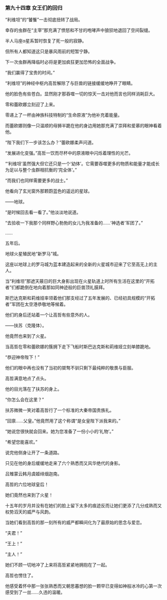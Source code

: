 ### **第九十四章 女王们的回归**

“利维坦”的“饕餮”一击彻底扭转了战局。

幸存的虫群在“主宰”那充满了愤怒和不甘的咆哮声中狼狈地退回了空间裂缝。

半人马座α星系暂时恢复了死一般的寂静。

但所有人都知道这只是暴风雨前的短暂宁静。

下一次虫群再降临时必将是更加疯狂更加恐怖的全面战争。

“我们赢得了宝贵的时间。”

“利维坦”的神经中枢内高哲解除了与巨兽的链接缓缓地睁开了眼睛。

他的脸色有些苍白。显然刚才那吞噬一切的惊天一击对他而言也同样消耗巨大。

零和蕾欧娜立刻迎了上来。

零递上了一杯由神族科技特制的“生命原液”为他补充着能量。

而蕾欧娜则像一只温顺的母狮半跪在他的身边用她那充满了崇拜和爱慕的眼神看着他。

“陛下我们下一步该怎么办？”蕾欧娜柔声问道。

“发展进化变强。”高哲一饮而尽杯中的原液眼中闪烁着理性的光芒。

“‘利维坦’虽然强大但它还只是一个‘幼体’。它需要吞噬更多的物质和能量才能成长为足以与整个虫群相抗衡的‘完全体’。”

“而我们也同样需要更多的战士。”

他看向了玄光窗外那颗蔚蓝色的遥远的星球。

——地球。

“是时候回去看一看了。”他淡淡地说道。

“去验收一下我那个同样野心勃勃的女儿为我准备的……‘神选者’军团了。”

……

五年后。

地球火星殖民地“新罗马”城。

这座以地球上的罗马城为蓝本建造起来的全新的火星城市迎来了它至高无上的主人。

当“利维坦”那遮天蔽日的巨大身影出现在火星轨道上时所有生活在这里的“开拓者”们都跪倒在地向着那如同神迹般的巨兽顶礼膜拜。

斯巴达克斯和莉维娅率领着他们那支经过了五年发展的、已经初具规模的“开拓者”军团在太空港恭敬地等候着。

他们的身后还站着一个让高哲有些意外的人。

——扶苏（克隆体）。

他竟然也来到了火星。

当高哲在零和蕾欧娜的簇拥下走下飞船时斯巴达克斯和莉维娅立刻单膝跪地。

“恭迎神帝陛下！”

他们的眼中再也没有了当初的桀骜不驯只剩下最纯粹的敬畏与臣服。

高哲满意地点了点头。

他的目光落在了扶苏的身上。

“你怎么会在这里？”

扶苏微微一笑对着高哲行了一个标准的大秦帝国贵族礼。

“回禀……父皇。”他竟然用了这个称谓“是女皇陛下派我来的。”

“她说您很快就会回来。她为您准备了一份小小的‘礼物’。”

“希望您能喜欢。”

说完他侧身让开了一条道路。

只见在他的身后缓缓地走来了六个熟悉而又风华绝代的身影。

吕雉蒙云韩月虞姬绯烟迦南。

高哲的六位地球皇后！

她们竟然也来到了火星！

十五年的岁月并没有在她们的脸上留下太多的痕迹反而让她们更添了几分成熟而又权势滔天的威严与风韵。

当她们看到高哲的那一刻所有的威严都瞬间化为了最原始的思念与爱恋。

“夫君！”

“王上！”

“主人！”

她们不顾一切地冲了上来将高哲紧紧地拥抱在了一起。

高哲也愣住了。

他感受着怀中那一张张熟悉而又朝思暮想的脸一颗早已变得如神般冰冷的心第一次感受到了一丝……久违的温暖。
